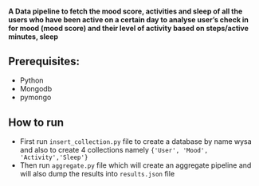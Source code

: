 #### A Data pipeline to fetch the mood score, activities and sleep of all the users who have been active on a certain day to analyse user’s check in for mood (mood score) and their level of activity based on steps/active minutes, sleep
## Prerequisites: 
* Python 
* Mongodb
* pymongo
## How to run
* First run `insert_collection.py` file to create a database by name wysa and also to create 4 collections namely `{'User', 'Mood', 'Activity','Sleep'}`
* Then run `aggregate.py` file which will create an aggregate pipeline and will also dump the results into `results.json` file
